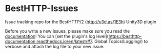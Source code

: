 # BestHTTP-Issues
Issue tracking repo for the BestHTTP/2 (http://u3d.as/1E3h) Unity3D plugin

Before you write a new issues, please make sure you read the [documentation](https://besthttp-documentation.readthedocs.io/en/latest/)!
You can [set the plugin's log level](https://besthttp-documentation.readthedocs.io/en/latest/#7. Global Topics/Logging/) to verbose and attach the log file to your new issue.
